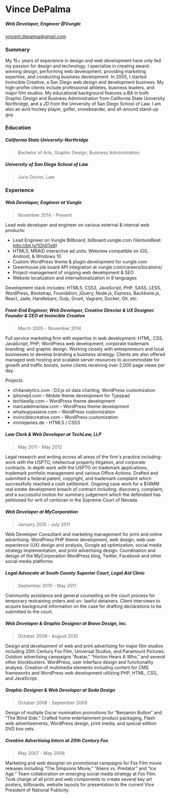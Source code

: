 # Vince DePalma
##### Web Developer, Engineer @Vungle
vincent.depalma@gmail.com

### Summary
My 15+ years of experience in design and web development have only fed my passion for design and technology. I specialize in creating award-winning design, performing web development, providing marketing expertise, and conducting business development. In 2005, I started Invincible Creative, a San Diego web design and development business. My high-profile clients include professional athletes, business leaders,
and major film studios. My educational background features a BA in both Graphic Design and Business Administration from California State University Northridge, and a JD from the University of San Diego School of Law. I am also an avid hockey player, golfer, snowboarder, and all-around stand-up guy.


### Education
##### California State University-Northridge
> Bachelor of Arts, Graphic Design, Business Administration

##### University of San Diego School of Law
> Juris Doctor, Law


### Experience
##### Web Developer, Engineer at Vungle
> November 2014 - Present

Lead web developer and engineer on various external & internal web products: 
* Lead Engineer on Vungle Billboard, billboard.vungle.com (VentureBeat: http://bit.ly/1Oh0Te8) 
* HTML5, MRAID interactive
ad units. Webview compatible on iOS, Android, & Windows 10 
* Custom WordPress theme & plugin development for vungle.com
* Greenhouse job board API integration at vungle.com/careers/locations/ 
* Project-management of ongoing web development & SEO 
* Website localization and internationalization in 9 languages 

Development stack includes: HTML5, CSS3, JavaScript, PHP, SASS, LESS, WordPress, Bootstrap, Foundation, jQuery, Node.js, Express, Backbone.js, React, Jade, Handlebars, Gulp, Grunt, Vagrant, Docker, Git, etc.

##### Front-End Engineer, Web Developer, Creative Director & UX Designer. Founder & CEO at Invincible Creative
> March 2005 - November 2014

Full service marketing firm with expertise in web development: HTML, CSS, JavaScript, PHP; WordPress web development; corporate trademark branding; and graphic design. Working closely with entrepreneurs and local businesses to develop branding a business strategy. Clients are also offered managed web hosting and scalable server resources to accommodate for growth and traffic boosts, some clients receiving over 2,000 page views per day. 

Projects:
* ch4analytics.com : D3.js oil data charting, WordPress customization 
* iphonejd.com – Mobile theme development for Typepad 
* techlawllp.com – WordPress theme development 
* marcadelmanlaw.com – WordPress theme development 
* whatsupyasieve.com – WordPress customization 
* invinciblecreative.com – WordPress customization 
* vinniejames.de - HTML5 / CSS3

##### Law Clerk & Web Developer at TechLaw, LLP
> May 2011 - May 2012

Legal research and writing across all areas of the firm's practice including: work with the USPTO, intellectual property litigation, and corporate contracts. In depth work with the USPTO on trademark applications, trademark portfolio management and various Office Actions. Drafted and submitted a federal patent, copyright, and trademark complaint which successfully reached a cash settlement. Ongoing case work for a $14MM real estate development breach of contract including: discovery, complaint, and a successful motion for summary judgement which the defendant has petitioned for writ of certiorari in the Supreme Court of Nevada.

##### Web Developer at MyCorporation
> January 2010 - July 2011

Web Developer Consultant and marketing management for print and online advertising. WordPress PHP theme development, web design, web user experience (UX) design and analysis, Google ad optimization, social media strategy implementation, and print advertising design. Coordination and design of the MyCorporation WordPress blog, Twitter, Facebook and other social media platforms.

##### Legal Advocate at South County Superior Court, Legal Aid Clinic
> September 2010 - May 2011

Community assistance and general counseling on the court process for temporary restraining orders and un- lawful detainers. Client interviews to acquire background information on the case for drafting declarations to
be submitted to the court.

##### Web Developer & Graphic Designer at Bravo Design, Inc.
> October 2009 - August 2010

Design and development of web and print advertising for major film studios including 20th Century Fox Film, Universal Studios, and Paramount Pictures. Outdoor advertising campaigns “Avatar,” “Horton Hears A Who,” and several other blockbusters. WordPress, user interface design and functionality analysis. Creation of multimedia elements including content for CMS frameworks and WordPress web development utilizing PHP, HTML, CSS, and JavaScript.

##### Graphic Designer & Web Developer at Soda Design
> October 2008 - September 2009

Design of multiple Oscar nomination promotions for “Benjamin Button” and “The Blind Side.” Crafted home entertainment product packaging, Flash web advertisements, WordPress design, print media, and special edition DVD box sets.

##### Creative Advertising Intern at 20th Century Fox
> May 2007 - May 2008

Marketing and web designer on promotional campaigns for Fox Film movie releases including “The Simpsons Movie,” “Aliens vs. Predator” and “Ice Age.” Team collaboration on emerging social media strategy at Fox Film. Took charge of all print and web components to create several key art posters, billboards, website layouts for presentation to the current Vice President of National Publicity.
